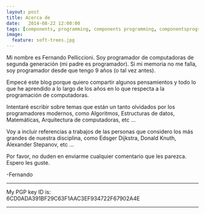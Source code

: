 ```yaml
---
layout: post
title: Acerca de
date:   2014-08-22 12:00:00
tags: [components, programming, components programming, componentsprogramming, stepanov, knuth, stroustrup, generic, genericprogramming, generic programming, genericity, concepts, math, mathematics, elements, eop, contracts, performance, c++, cpp, c, java, dotnet, c#, csharp, python, ruby, javascript, haskell, dlang, rust, golang, eiffel, templates, metaprogramming]
image:
  feature: soft-trees.jpg
---
```


Mi nombre es Fernando Pelliccioni. Soy programador de computadoras de segunda generación (mi padre es programador). Si mi memoria no me falla, soy programador desde que tengo 9 años (o tal vez antes).

Empecé este blog porque quiero compartir algunos pensamientos y todo lo que he aprendido a lo largo de los años en lo que respecta a la programación de computadoras.

Intentaré escribir sobre temas que están un tanto olvidados por los programadores modernos, como Algoritmos, Estructuras de datos, Matemáticas, Arquitectura de computadoras, etc ...

Voy a incluir referencias a trabajos de las personas que considero los más grandes de nuestra disciplina, como Edsger Dijkstra, Donald Knuth, Alexander Stepanov, etc ...

Por favor, no duden en enviarme cualquier comentario que les parezca.  
Espero les guste.

-Fernando

---

My PGP key ID is:  
6CD0ADA391BF29C63F1AAC3EF934722F67902A4E

---
